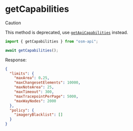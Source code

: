 # getCapabilities

> [!CAUTION]
> This method is deprecated, use [`getApiCapabilities`](./getApiCapabilities.md) instead.

```ts
import { getCapabilities } from "osm-api";

await getCapabilities();
```

Response:

```json
{
  "limits": {
    "maxArea": 0.25,
    "maxChangesetElements": 10000,
    "maxNoteArea": 25,
    "maxTimeout": 300,
    "maxTracepointPerPage": 5000,
    "maxWayNodes": 2000
  },
  "policy": {
    "imageryBlacklist": []
  }
}
```
